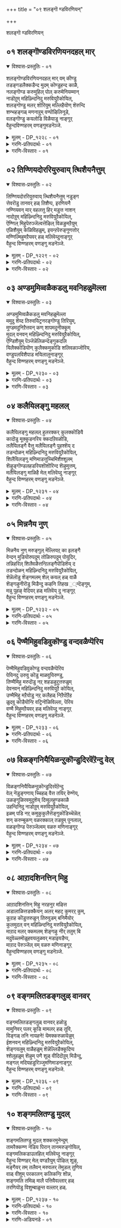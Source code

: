 +++
title = "०९ शलङ्गॊ ण्डविरणियन्"

+++

शलङ्गॊ ण्डविरणियन्

## ०१ शलङ्गॊण्डविरणियनदहल् मार्

<details open><summary>विश्वास-प्रस्तुतिः - ०१</summary>

शलङ्गॊण्डविरणियनदहल् मार् वम् कीण्डु  
तडङ्गडलैक्कडैन्द मुदम् कॊण्डुहन्द काळै,  
नलङ्गॊण्ड करुमुहिल् पोल् करुमेनियम्मान्  
नाडॊऱुम् महिऴ्न्दिनिदु मरुवियुऱैकोयिल्,  
शलङ्गॊण्डु मलर् शॊरियुम् मल्लिहैयॊण् शॆरुन्दि  
शण्भहङ्गळ् मणनाऱुम् वण्पॊऴिलिनूडे,  
वलङ्गॊण्डु कयलोडि विळैयाडु नाङ्गूर्  
वैहुन्दविण्णहरम् वणङ्गुमडनॆञ्जे.
</details>

<details><summary>मूलम् - DP_१२२८ - ०१</summary>

शलङ्गॊण्डविरणियनदहल् मार् वम् कीण्डु  
तडङ्गडलैक्कडैन्द मुदम् कॊण्डुहन्द काळै,  
नलङ्गॊण्ड करुमुहिल् पोल् करुमेनियम्मान्  
नाडॊऱुम् महिऴ्न्दिनिदु मरुवियुऱैकोयिल्,  
शलङ्गॊण्डु मलर् शॊरियुम् मल्लिहैयॊण् शॆरुन्दि  
शण्भहङ्गळ् मणनाऱुम् वण्पॊऴिलिनूडे,  
वलङ्गॊण्डु कयलोडि विळैयाडु नाङ्गूर्  
वैहुन्दविण्णहरम् वणङ्गुमडनॆञ्जे.
</details>

<details><summary>गरणि-प्रतिपदार्थः - ०१</summary>

शलम् कॊण्ड = छलवन्नु तुम्बिकॊण्ड, इरणियनदु = हिरण्यकशिपुविन, अहल् मार् वम् = विशालवाद ऎदॆयन्नु, कीण्डु = सीळिहाकि, तड कडलै = विशालवाद कडलन्नु, कडैन्दु = कडॆदु, अमुदम् = अमृतवन्नु, कॊण्डु= पडॆदु, उहन्द = हर्षिसिद, काळै = परक्रमियु, \(नित्ययौवनन्नु\) नलम् कॊण्ड = सॊबगन्नु तळॆद, \(हर्षगॊण्ड\), करुमुहिल् पोल् = कार्मुगिलिन हागॆ, करुमेनि = करिय देहकान्तिय, अम्मान् = स्वामियु नाडॊऱुम् = यावागलू, महिऴ्न्दु = आनन्ददिन्द, इनिदु = मधुरवागि, मरुवि = तोरुत्ता, उऱै = नॆलसिरुव, कोयिल् = पवित्रस्थळवॆन्दरॆ, शलम् कॊण्डु = नीरन्नु कुडिदु, मलर् शॊरियुम् = हूवन्नु सुरिसुव, मल्लिहै = मल्लिगॆ, ऒण् = सुन्दरवाद, शॆरुन्द् = सुरहॊन्नॆ, शण्बहङ्गळ् = सम्पगॆ हूगळु, मणम् नाऱुम् = परिमळवन्नु सूसुव, वण् पॊऴिलिन् = सुन्दरवाद तोपुगळ, ऊदे = मध्यदल्लि, वलम् कॊन्डु = चिम्मुत्ता \(सुळिसुत्तुत्ता\) कयल् = कयल् मीनुगळु, ओडि = ओडुत्ता, विळैयाडुम् = आटवाडुत्तिरुव, नाङ्गूर् = तिरुनाङ्गूरिन, वैहुन्द विण्णहरम् = श्रीवैकुण्ठविण्णहर क्षेत्रवन्नु, वणङ्गु = नमस्करिसु, मडनॆञ्जे = अज्ञानियाद मनस्से. 
</details>

<details><summary>गरणि-विस्तारः - ०१</summary>

छलवन्नु तुम्बिकॊण्ड हिरण्यकशिपुविन विशालवाद ऎदॆयन्नु सीळिहाकि, विस्तारवाद कडलन्नु कडॆदु अमृतवन्नु पडॆदु हर्षिसिद नित्ययौवन सौन्दर्यपराक्रमियु, सॊबगन्नु तळॆदु हर्षगॊण्ड कार्मुगिलिन हागॆ करिय देहकान्तिय स्वामियु यावागलू आनन्ददिन्द मधुरवागि कङ्गॊळिसुत्ता नॆलसिरुव पवित्रस्थळवॆन्दरॆ, नीरन्नु कुडिदु हूवन्नु सुरिसुव मल्लिगॆ, सुन्दरवाद सुरहॊन्नॆ, सम्पगॆ हूगळ परिमळदिन्द तुम्बिरुव सुन्दरवाद तोपुगळ नडुवॆ चिम्मुत्ता, सुळिसुत्तुत्ता, ओडुत्ता कयल् मीनुगळु आटवाडुत्तिरुव तिरुनाङ्गूरिन श्रीवैकुण्ठविण्णहर क्षेत्रवन्नु नमस्करिसु अज्ञानि मनस्से. 

हरियन्नु तन्न परमशत्रुवागि भाविसि, आ हॆसरे तन्न राज्यदल्लि केळदन्तॆ माडबेकॆन्दु छल हिडिदु वर्तिसिद हिरण्यकशिपुविन विशालवाद ऎदॆयन्नु सीळिद नरसिंहावतारियू, विस्तारवाद पाल्गडलन्नु देवासुररु कूडिकॊण्डु कडॆयुवन्तॆ माडि, अदरिन्द अमृतवन्नु पडॆदु अदन्नु देवतॆगळिगॆ मात्रवे हञ्चिकॊट्ट नित्ययौवन सौन्दर्य पराक्रमियू, नीरन्नु पूर्तियागि तुम्बिकॊण्डु शोभिसुव कार्मुगिलिन हागॆये इरुव विलक्षणवाद देहकान्तियन्नुळ्ळवनू आद सर्वेश्वरनु यावागलू प्रेमस्वरूपनागि नॆलसिरुव पवित्रस्थळवॆन्दरॆ तिरुनाङ्गूरिन श्रीवैकुण्ठविण्णहर क्षेत्रवे.

आ क्षेत्रवु तम्पाद तोपुगळिन्द सुत्तुवरिदिदॆ. मल्लिगॆ, सुरहॊन्नॆ, सम्पगॆ हूगळ परिमळदिन्द तुम्बिदॆ. आ क्षेत्रद सरोवरगळल्लि, गद्दॆबयलुगळल्लि, कयल् मीनुगळु नॆगॆयुत्ता चिम्मुत्ता, सुळिसुत्तुत्ता, ओडुत्ता, आटवाडुत्तवॆ. ऎन्दरॆ, आ क्षेत्रदल्लि ऎल्लि नोडिदरू आनन्दवे तुम्बि तुळुकुत्तदॆ. आळ्वाररु हेळुत्तारॆ-”मूढ मनस्से, आ पवित्रक्षेत्रक्कॆ होगु. सर्वेश्वरनन्नु कण्तुम्ब काणु. अवन पादगळिगॆ ऎरगु”.
</details>

## ०२ तिण्णियदोररियुरुवाय् त्थिशैयनैत्तुम्

<details open><summary>विश्वास-प्रस्तुतिः - ०२</summary>

तिण्णियदोररियुरुवाय् त्थिशैयनैत्तुम् नडुङ्ग  
त्तेवरॊडु तानवर् हळ् तिशैप्प, इरणियनै  
नण्णियवन् मार् वहलत्तु हिर् मडुत्त नाशन्  
नादोऱुम् महिऴ्न्दिनिदु मरुवियुऱैकोयिल्,   
ऎण्णिल् मिहुपॆरुञ्जॆल्वत्तॆऴिल् विळङुमऱैयुम्  
एळिशैयुम् केळिविहळुम्, इयन्ऱपॆरुङ्गुणत्तोर्  
मण्णिल्मिहुमऱैयवर् हळ् मलिवॆय्दुनाङ्गूर्  
वैहुन्द विण्णहरम् वणङ्गु मडनॆञ्जे.
</details>

<details><summary>मूलम् - DP_१२२९ - ०२</summary>

तिण्णियदोररियुरुवाय् त्थिशैयनैत्तुम् नडुङ्ग  
त्तेवरॊडु तानवर् हळ् तिशैप्प, इरणियनै  
नण्णियवन् मार् वहलत्तु हिर् मडुत्त नाशन्  
नादोऱुम् महिऴ्न्दिनिदु मरुवियुऱैकोयिल्,   
ऎण्णिल् मिहुपॆरुञ्जॆल्वत्तॆऴिल् विळङुमऱैयुम्  
एळिशैयुम् केळिविहळुम्, इयन्ऱपॆरुङ्गुणत्तोर्  
मण्णिल्मिहुमऱैयवर् हळ् मलिवॆय्दुनाङ्गूर्  
वैहुन्द विण्णहरम् वणङ्गु मडनॆञ्जे.
</details>

<details><summary>गरणि-प्रतिपदार्थः - ०२</summary>

तिण्णियदु = बलिष्ठवाद, ओर् = साटियिल्लद, अरि = सिंहद, उरु आय् = रूपवन्नु तळॆदु, तिशै अनैत्तुम् = ऎल्ल दिक्कुगळू, नडुङ्ग = नडुगुवन्तॆ, तेवरॊडु तानवर् हळ् तिशैप्प = देवतॆगळू दानवरू भयपडुवन्तॆ \(कलकिहोगुवन्तॆ\), इरणियनै = हिरण्यकशिपुवन्नु, नण्णि = सेरि, अवन् = अवन, मार् व हलत्तु = विशालवाद ऎदॆयन्नु, उहिर् = उगुरिनिन्द, मडुत्त = ऊरि सीळिद, नातन् = स्वामियु, नाडोऱुम् = यावागलू, महिळ्न्दु = सन्तोषदिन्द, इनिदु मरुवि = इनिदागि कङ्गॊळिसुत्ता, उऱै = नॆलसिरुव, कोयिल् = पवित्र क्षेत्रवॆन्दरॆ, ऎण्णिल् = ऎणिसलार्‍अद, मिहु = बहळ, पॆरु शॆल् वत्तु = अपारवाद सम्पत्तिनिन्दकूडि, ऎऴल् = सौन्दर्यदिन्द, विळङ्गु = हॊळॆयुव, मऱैयुम् = वेदगळु, एळ् इशैयुम् = सप्तस्वरगळू, केळ्विहळुम् = श्रुतिस्मृतिगळू, इयन्ऱ = हॊगळुवन्थ \(योग्यवाद\), पॆरुगुणत्तोर् = श्रेष्ठवाद \(उत्तमवाद\) गुणगळवराद, मणिल् = भूलोकदल्लि, मिहु बहळ हॆसरान्त, मऱैय वर् हळ् = वैदिक ब्राह्मणरु, मलिवु ऎय् दु = तुम्बिकॊण्डिरुव, नाङ्गूर् = तिरुनाङ्गूरिन, वैहुन्द विण्णहरम् = श्रीवैकुण्ठविण्णहर क्षेत्रवन्नु, वणङ्गु = नमस्करिसु, मडनॆञ्जे = मूढ मनस्से. 
</details>

<details><summary>गरणि-विस्तारः - ०२</summary>

पराक्रमदिन्द कूडिद साटियिल्लद सिंहद रूपवन्नु तळॆदु, ऎल्ल दिक्कुगळु नडुगुवन्तॆ, देवतॆगळू दानवरू भयपडुव हागॆ हिरण्यकशिपुवन्नु सेरि, अवन विशालवाद ऎदॆयन्नु उगुरुगळिन्द ऊरि सीळिद स्वामियु यावागलू सन्तोषदिन्द इनिदागि कङ्गॊळिसुत्ता नॆलसिरुव स्थळवॆन्दरॆ, ऎणिकॆगॆ निलुकद अपारवाद सम्पत्तिनिन्द कूडि, सौन्दर्यदिन्द हॊळॆयुव वेदगळु सप्तस्वरगळू, श्रुतिस्मृतिगळू, हॊगळलु योग्यवाद उत्तम तुम्बिकॊण्डिरुव तिरुनाङ्गूरिन श्रीवैकुण्ठविण्णहर क्षेत्रवन्नु नमस्करिसु मूढमनस्से. 

यारू ऊहिसलागद पराक्रमदिन्द कूडिद साटियिल्लद नरसिंहावतारवन्नु सर्वेश्वरनु तळॆदाग, सकल दिक्पालकरू, देवतॆगळू दानवरू नडुनडुगि, भयभ्रान्तरादरु. अदुवरॆगॆ कण्डुकेळिद सृष्टिय याव रूपदिन्दलू, कॊल्ललु बळसुत्तिद्द, याव आयुधदिन्दलू मरण हॊन्दलारद, हागॆ वरगळन्नु विपुलवागि पडॆदिद्द, हिरण्यकशिपुविन विशालवाद ऎदॆयन्नु तन्न कैउगुरुगळिन्दले चुच्चि, बगॆदु, सीळि नरसिंहनु कॊन्दु हाकिदनु. अन्थ महापराक्रमियाद उग्रनरसिंहनु प्रसन्ननागि, सन्तोषदिन्द, जनप्रियवाद हितवाद रूपदिन्द कङ्गॊळिसुत्ता तिरुनाङ्गूरिन श्रीवैकुण्ठविण्णहर क्षेत्रदल्लि ईग नॆलसिद्दानॆ. 

ऎणिकॆगॆ निलुकदॆ इरुव अपारवाद ज्ञान, गुण, विभूति, सौन्दर्य, सम्पत्तिनिन्द कूडिरुव सर्वेश्वरन वर्णनॆगॆ आकरवागिरुव वेदगळन्नु सप्तस्वरगळ विविध सञ्चारगळिन्द उण्टाद गानशास्त्रवन्नू, श्रुतिस्मृतिगळन्नू अभ्यासमाडि पळगिद ज्ञानपण्डितरागि हॊगळलु योग्यवागिरुव उत्तमगुणगळुळ्ळ हॆसरान्त वैदिक ब्राह्मणरु तुम्बिकॊण्डिरुव जगत्प्रसिद्धवाद क्षेत्रवे आ श्रीवैकुण्ठ विण्णहर. 

आळ्वाररु हेळुत्तारॆ- ऎलॆ नन्न मूढमनस्से, आ दिव्य क्षेत्रक्कॆ होगु. सर्वेश्वरनन्नु कण्तुम्ब नोडु. अवनन्नु हॊगळि हाडु. अवन अनुग्रहक्कॆ पात्रनागु”.
</details>

## ०३ अण्डमुमिव्वळैकडलु मवनिहळुमॆल्ला

<details open><summary>विश्वास-प्रस्तुतिः - ०३</summary>

अण्डमुमिव्वळैकडलु मवनिहळुमॆल्ला  
ममुदु शॆय्द तिरुवयिट्रनरङ्गॊण्डु तिरियुम्,  
मुण्डमदुनिऱैत्तवन् कण् शापमदुनीक्कूम्  
मुदल् वनवन् महिऴ्न्दिनिदु मरुवियुऱैकोयिल्,   
ऎण्डिशैयुम् पॆञ्जॆन्नॆलिळन्दॆङ्गुकदलि  
यिलैक्कॊडियॊण् कुलैक्कमुकोडि शलिवळञ्जॊरिय,  
वण्डुपलविशैपाड मयिलालुनाङ्गूर्  
वैहुन्द विण्णहरम् वणङ्गु मडनॆञ्जे.
</details>

<details><summary>मूलम् - DP_१२३० - ०३</summary>

अण्डमुमिव्वळैकडलु मवनिहळुमॆल्ला  
ममुदु शॆय्द तिरुवयिट्रनरङ्गॊण्डु तिरियुम्,  
मुण्डमदुनिऱैत्तवन् कण् शापमदुनीक्कूम्  
मुदल् वनवन् महिऴ्न्दिनिदु मरुवियुऱैकोयिल्,   
ऎण्डिशैयुम् पॆञ्जॆन्नॆलिळन्दॆङ्गुकदलि  
यिलैक्कॊडियॊण् कुलैक्कमुकोडि शलिवळञ्जॊरिय,  
वण्डुपलविशैपाड मयिलालुनाङ्गूर्  
वैहुन्द विण्णहरम् वणङ्गु मडनॆञ्जे.
</details>

<details><summary>गरणि-प्रतिपदार्थः - ०३</summary>

अण्डमुम् = ब्रह्माण्डवन्नू, इ अलै कडलुम् = अलॆगळिन्द तुम्बिद ई कडलुगळन्नू, अवनिहळुम् = भूमिये मॊदलाद लोकगळु, ऎल्लाम् = ऎल्लवन्नू, अमुदु शॆय्द = उण्ड, तिरुवयट्रन् = पवित्रवाद हॊट्टॆयुळ्ळवनू, अरन् कॊण्ड = हरनु हॊत्त, मुण्डम् अदु = तलॆबुरुडॆयन्नु, निऱैत्तु = तुम्बि, अवन् = अवनु, कण् शापम् अदु = पडॆदुकॊण्ड आ शापवन्नु, नीक्कूम् = नीगिसिदन्थ, मुदल्वन् अवन् = आदिकारणनाद अवनु, महिळ्न्दु = सन्तोषदिन्द, इनिदु = इनिदागि, मरुवि = कङ्गॊळिसुत्त, उऱै= नॆलसिरुव, कोयिल् = पवित्रक्षेत्रवॆन्दरॆ, ऎण् दिशैयुम् = ऎण्टुदिक्कुगळल्लियू, पॆरु शॆन्नॆल् = दॊड्डदाद कॆम्बत्तवू, इळ तॆङ्गु = ऎळॆय तॆङ्गिन मरगळू, कदलि = बाळॆय मरगळू, इलैकॊडि = वीळॆयदॆलॆय बळ्ळिगळू, ऒण् = सुन्दरवाद, कुलै = गॊनॆगॊनॆगळागि बिट्टिरुव, कमुकोडु = अडकॆय मरगळू, इशलि = ऒन्दरॊडनॊन्दु हॆणॆदुकॊण्डु वळम् शॊरिय = हुलुसागि बॆळॆदिरुव, वण्डु = दुम्बिगळु, पल इशैपाड = हलवु विधवागिगानमाडुव, मयिल् आलुम् = नविलुगळु नर्तिसुव, नाङ्गूर् = तिरुनाङ्गूरिन, वैहुन्द विण्णहरम् = श्रीवैकुण्ठविण्णहर क्षेत्रवन्नु, वणङ्गु = नमस्करिसु, मडनेजे = मूढमनवे. 
</details>

<details><summary>गरणि-विस्तारः - ०३</summary>

ब्रह्माण्डवन्नू अलॆगळिन्द तुम्बिद ई कडलुगळन्नू भूमिये मॊदलाद लोकगळॆल्लवन्नू उण्ड पवित्रवाद हॊट्टॆयुळ्ळवनू हरनु हॊत्त कपालवन्नु तुम्बि अवनु पडॆदुकॊण्ड शापवन्नु नीगिसिद आदिकारणनाद अवनु सन्तोषदिन्द इनिदागि कङ्गॊळिसुत्ता नॆलसिरुव पवित्रक्षेत्रवॆन्दरॆ, ऎण्टु दिक्कुगळल्लियू दॊड्डदाद कॆम्बत्तवू ऎळॆय तॆङ्गू बाळॆयू वीलॆयदॆलॆय बळ्ळिगळू सुन्दरवाद गॊनॆगळन्नु हॊत्त अडकॆय मरगळू ऒन्दन्नॊन्दु हॆणॆदुकॊण्डु हुलुसागि बॆळॆदिरुव, दुम्बिगळु बगॆबगॆयागि गानमाडुव, नविलुगळु नर्तिसुव तिरुनाङ्गूरिन श्रीवैकुण्ठविण्णहरम् ऎम्बुदन्नु नमस्करिसु मूड मनवे.

सर्वेश्वरनागि ताने सृष्टिसिद ऎल्ल वस्तुगळन्नू, यावुदन्नू बिडदन्तॆ, ऒन्दे गुक्किगॆ कबळिसि, ऎल्लवन्नू तन्न हॊट्टॆयल्लिट्टुकॊण्डु संरक्षिसिदनुस्वामि. ईश्वरनु तन्न कैगॆ अण्टिकॊण्डिद्द ब्रह्मकपालवन्नु कळचिकॊळ्ळलारदॆ, अदरिन्द ऒदगिद ब्रह्महत्यादोषदिन्द परितपिसुत्ता अलॆयुत्तिद्दाग, अवन अलॆदाटवन्नु तप्पिसि, अवनिगॆ तट्टिद्द शापवन्नु नीगिसिदनु स्वामि. अवने ईग अत्याकर्षकनाद अर्चावतारियागि तिरुनाङ्गूरिन श्रीवैकुण्ठविण्णहर क्षेत्रदल्लि नॆलसिद्दानॆ. 

श्रीवैकुण्ठविण्णहर क्षेत्रदल्लि ऎल्लि नोडिदरू, ऎत्तकडॆ कण्णु हायिसिदरू सह, अल्लॆल्ला कॆम्बट्टद गद्दॆगळु, बाळॆय तोटगळु, तॆङ्गिनतोटगलु, गॊनॆगळन्नु समृद्धियागि हॊत्त अडकॆ तोटगळु, अवुगळन्नु आश्रयिसि बॆळॆदिरुव वीळॆयदॆलॆय बळ्ळिगळु कङ्गॊळिसुत्तवॆ. रम्यवाद प्रकृतियॊन्दिगॆ कूडिकॊण्डु दुम्बिगळु विधविधवागि गानमाडुत्तवॆ. अवुगळ गानक्कॆ तक्कन्तॆ नर्तिसुत्ता नविलुगळु नलियुत्तवॆ. 

सॊबगिन आ क्षेत्रक्कॆ होगु. सर्वेश्वरनन्नु कण्तुम्ब नोडु. अवनन्नु मनसार आराधिसु. अवन अनुग्रहक्कॆ पात्रनागु” ऎन्नुत्तारॆ आळ्वाररु.
</details>

## ०४ कलैयिलङ्गु महलल्

<details open><summary>विश्वास-प्रस्तुतिः - ०४</summary>

कलैयिलङ्गु महलल् हुलरक्कर् कुलक्कॊडियै  
कादॊडु मूक्कुडनरिय क्कदऱिवळोडि,  
तलैयिलङ्गै वैत्तु मलैयिलङ्गै पुहश्शॆय् द  
तडन्दोळन् महिऴ्न्दिनिदु मरुवियुऱैकोयिल्,  
शिलैयिलङ्गु मणिमाडत्तुच्चिमिशैश्शूलम्  
शॆऴुङ्गॊण्डलहडरियशॊशॊरिन्द शॆऴुमुत्तम्,  
मलैयिलङ्गु माळिहै मेल् मलिवॆय्दु नाङ्गूर्  
वैहुन्द विण्णहरम् वणङ्गु मडनॆञ्जे.
</details>

<details><summary>मूलम् - DP_१२३१ - ०४</summary>

कलैयिलङ्गु महलल् हुलरक्कर् कुलक्कॊडियै  
कादॊडु मूक्कुडनरिय क्कदऱिवळोडि,  
तलैयिलङ्गै वैत्तु मलैयिलङ्गै पुहश्शॆय् द  
तडन्दोळन् महिऴ्न्दिनिदु मरुवियुऱैकोयिल्,  
शिलैयिलङ्गु मणिमाडत्तुच्चिमिशैश्शूलम्  
शॆऴुङ्गॊण्डलहडरियशॊशॊरिन्द शॆऴुमुत्तम्,  
मलैयिलङ्गु माळिहै मेल् मलिवॆय्दु नाङ्गूर्  
वैहुन्द विण्णहरम् वणङ्गु मडनॆञ्जे.
</details>

<details><summary>गरणि-प्रतिपदार्थः - ०४</summary>

कलै = सौन्दर्यवु, इलङ्गु = हॊळॆयुत्तिरुव, अल् हुल् = नडुवन्नुळ्ळ, अरक्कर् कुलक्कॊडियै = राक्षसर कुलद \(बळ्ळियन्नु\) दीपवन्नु, कादॊडु मूक्कु = किविमूगुगळन्नु, उडन् अरिय = ऒडनॆये कत्तरिसलु, कदऱि = किरिचिकॊण्डु, अवळ् ओडि = अवळु ओडिहोगि, तलैयिल्= तलॆय मेलॆ, अङ्गैवैत्तु = सुन्दरवाद कैगळन्नु \(अङ्गैयन्नु\) इट्टुकॊण्डु, मलै इलङ्गै = बॆट्टद मेलिरुव लङ्कॆयन्नु, पुहशॆय् द = होगुवन्तॆ माडिद, तडतोळन् = उद्दनाद तोळुळ्ळवनु, महिऴ्न्दु = सन्तोषदिन्द, इनिदु = मधुरवागि, मरुवि = कङ्गॊळिसुत्ता, उऱै = वासिसुव, कोयिल् = पवित्र स्थळवॆन्दरॆ, शिलै इलङ्गु = ध्वनिप्रतिध्वनिसुत्तिरुव \(आयुधद हॊळपु हॊळॆयुव\) मणिमाडित्तु = सुन्दरवाद उप्परिगॆ मनॆगळ, उच्चि= नॆत्तियल्लि, मिशै = इरुव, शूलम् = शूलगळु, शॆऴु = सुन्दरवाद, कॊण्डल् = मेघगळ, अहडु = अडिहॊट्टॆयन्नु, अरिय = सीळलु, शॊरिन्द = सुरियुव, शॆऴु मुत्तम् = सुन्दर मुत्तुगळु, मलै इलङ्गु = बॆट्टगळन्तॆ प्रकाशिसुव, माळिहै मेल् = माळिगॆ \(महडि मनॆगळ\) मेलॆ, मलिवु ऎय् दु = \(सुलभवागि\) हॆच्चागि तुम्बिकॊळ्ळुव, नाङ्गूर् = तिरुनाङ्गूरिन, वैहुन्द विण्णहरम् = श्रीवैकुण्ठ विण्णहर क्षेत्रवन्नु, वणङ्गु = नमस्करिसु, मडनॆञ्जे = मूढ मनवे. 
</details>

<details><summary>गरणि-विस्तारः - ०४</summary>

सौन्दर्यदिन्द शोभिसुव नडुवन्नुळ्ळ रक्कसर कुलदीपवन्नु, अवळ किविमूगुगळन्नु ऒडनॆये तरिदु हाकलु, किरिचुत्ता अवळु ओडिहोगि, तलॆय मेलॆ सुन्दरवाद अङ्गैयन्निट्टु, बॆट्टाद मेलिरुव लङ्कॆयन्नु होगुवन्तॆ माडिद उद्दनाद \(समर्थ\) तोळुगळुळ्ळवनु सन्तोषदिन्द मधुरवागि कङ्गॊळिसुत्ता नॆलसिरुव पवित्रस्थळवॆन्दरॆ, ध्वनिप्रतिध्वनिसुव आयुधगळ हॊळपिनिन्द हॊळॆयुव सुन्दरवाद उप्परिगॆ मनॆगळ नॆत्तियल्लिरुव शूलगळु सॊबगिन मोडगळ किब्बॊट्टॆयन्नु सीळलु बॆट्टगळन्तॆ हॊळॆयुव महडि मनॆगळ मेलॆ सुरिसि तुम्बुव मुत्तुगळ तिरुनाङ्गूरिन श्रीवैकुण्ठविण्णहर क्षेत्रवन्नु नमस्करिसु मूढमनवे. 

तिरुनाङ्गूरिन श्रीवैकुण्ठविण्णहर क्षेत्रदल्लि सन्तोषदिन्द नॆलसिरुव दिव्यसुन्दरनाद स्वामियु, हिन्दॆ, श्रीरामनागि अवतरिसि, अवनन्नु वञ्चिसलु बन्द शूर्पखियन्नु विकारगॊळिसि कळुहिसिद सर्वेश्वरने. राक्षसर कुलदीपवॆनिसिद शूर्पनखियु श्रीरामनन्नु कण्डु मोहिसिदळु. अवनन्नु तन्न कडॆगॆ आकर्षिसुवुदक्कागि, परमसुन्दरियाद रूपवन्नु धरिसि, रामन बळि सारिदळु. अवनन्नु नानारीतियल्लि तन्नवनन्नागि माडिकॊळ्ळलु यत्निसिदळु. तन्न प्रणयक्कॆ सीतॆयु अड्डियॆन्दु तिळिदु, अवळन्नु नुङ्गिबिडलु यत्निसिदाग, आयितु अवळिगॆ तक्क शास्त्रि. अवळ किविमूगुगळन्नु कळॆदुकॊण्डु, अब्बरिसुत्ता जनस्थानक्कॆ होदळु. अदु खर, दूषण, त्रिशिरस्सु ऎम्ब राक्षसर अङ्कॆगॆ ऒळगागिद्द प्रदेश. अवरु तम्मॆल्ल राक्षससैन्यवन्नू ऒट्टुगूडिसिकॊण्डुएकाकियाद रामन मेलॆ ऎरगिदरु. रामन बिल्लिन सामर्थ्यक्कॆ ऒळगागि, ऎल्लरू मडिदरु. शूर्पनखिगॆ बहळ सङ्कटवायितु. तनगॆ आसरॆकॊट्टु सेडु तीरिसिकॊळ्ळुवन्थ अण्णनाद रावणासुरनु लङ्कॆयल्लिद्दनु. लङ्काधीश्वरनाद अवन बळिगॆ होगि, अवनिगॆ कोपबरुवन्तॆ माडि, सीतापहरणक्कू, रावणवधॆगू राक्षसकुलद विनाशक्कू अवलु कारणळादळु. इदु पाशुरद पूर्वार्धद कथा विषय. 

तिरुनाङ्गूरिन श्रीवैकुण्ठविण्णहर क्षेत्रदल्लि उप्परिगॆ मनॆगळु मुगिलन्नु मुट्टुत्तवॆ. अवुगळ नॆत्तियल्लिशूलगळन्नु नॆट्टिवॆ. अवुगळु हॊळॆयुत्तिरुत्तवॆ. अवुगळन्नु सवरिकॊण्डु होगुव कार्मुगिलुगळ कॆळहॊट्टॆयन्नु अवु सीळिहाकुत्तवॆ. इदरिन्द आ मुगिलुगळु मुत्तुगळन्नु – मुत्तिनन्थ सॊबगिन नीरिन हनिगळन्नु – माळिगॆगळ मेलॆ सुरिसिबिडुत्तवॆ. प्रकृतियु यावागलू हसुरागि रमणीयवागिरुत्तवॆ. नलियुव सौन्दर्यद नडुवल्लि सर्वेश्वरनु सन्तोषदिन्द मॆरॆयुत्तानॆ. 

आळ्वाररु हेळुत्तारॆ- ऎलॆ नन्न मूढ मनस्से, नीनु श्रीविण्णहर क्षेत्रक्कॆ होगु. अल्लि नॆलसिरुव दिव्यसुन्दरनन्नु कण्तुम्ब नोडु. अवन पादगळिगॆ ऎरगि, सेवॆ माडु. अवन अनुग्रहक्कॆ पात्रनागु”.
</details>

## ०५ मिन्ननैय नुण्

<details open><summary>विश्वास-प्रस्तुतिः - ०५</summary>

मिन्ननैय नुण् मरुङ्गुल् मॆल्लियऱ् का इलङ्गै  
वेन्दन् मुडियॊरुपदुम् तोळिरुपदुम् पोयुदिर,  
तन्निहरिल् शिलैवळैत्तन्ऱिलङ्गैपॊडिशॆय् द  
तडन्दोळन् महिऴ्न्दिनिदु मरुवियुऱैकोयिल्,   
शॆन्नॆलॊडु शॆङ्गमलम् शेल् कयल् हळ् वाळै  
शॆङ्गऴुनीरॊडु मिडैन्दु कऴनि तिहख಼्न्दॆङ्गुम्,  
मन्नु पुहऴ् वेदियर् हळ् मलिवॆय् दु नाङ्गूर्  
वैहुन्द विण्णहरम् वणङ्गु मडनॆञ्जे.
</details>

<details><summary>मूलम् - DP_१२३२ - ०५</summary>

मिन्ननैय नुण् मरुङ्गुल् मॆल्लियऱ् का इलङ्गै  
वेन्दन् मुडियॊरुपदुम् तोळिरुपदुम् पोयुदिर,  
तन्निहरिल् शिलैवळैत्तन्ऱिलङ्गैपॊडिशॆय् द  
तडन्दोळन् महिऴ्न्दिनिदु मरुवियुऱैकोयिल्,   
शॆन्नॆलॊडु शॆङ्गमलम् शेल् कयल् हळ् वाळै  
शॆङ्गऴुनीरॊडु मिडैन्दु कऴनि तिहख಼्न्दॆङ्गुम्,  
मन्नु पुहऴ् वेदियर् हळ् मलिवॆय् दु नाङ्गूर्  
वैहुन्द विण्णहरम् वणङ्गु मडनॆञ्जे.
</details>

<details><summary>गरणि-प्रतिपदार्थः - ०५</summary>

मिन् अनैय = मिञ्चिन बळ्ळिय हागॆ, नुण्मरुङ्गुल् = सूक्ष्मवाद नडुवुळ्ळ, मॆल् इयऱ् का = कोमल स्वभावदवळिगागि, इलङ्गै वेन्दन् = लङ्कॆय राजन, मुडि ऒरुपदुम् = हत्तु तलॆगळन्नू, तोळ् इरुपदम् = इप्पत्तु तोळुगळन्नू, पोय् उदिर = तुण्डरिसि बीळुवन्तॆ \(पुडिपुडियागुवन्तॆ\), तन् = तन्न, निहर् इल् = साटि इल्लद, शिलै = बिल्लन्नु, वळैत्तन् = बग्गिसिदवनागि, इलङ्गै = लङ्कापट्टणवन्नु, पॊडि शॆय् द = पुडिपुडिमाडिद, तड तोळन् = विशालवाद \(उद्दनाद, समर्थ\) तोळुगळुळ्लवनु, महिऴ्न्दु = सन्तोषदिन्द, इनिदु = इनिदागि, मरुवि = कङ्गॊळिसुत्ता, उऱै = नॆलसिरुव, कोयिल् =पवित्र स्थळवॆन्दरॆ, शॆन्नॆलॊडु = कॆम्बत्तवू शॆम् कमलम् = कॆन्दावरॆयू, शेल् कयल् हळ् वाळै = शेल्, कयल्, बाळॆ मीनुगळू, शॆङ्गळुनीरॊडु = कन्नैदिलॆयू, मिडैन्दु = \(ऎल्लवू\) हॊन्दिकॊण्डु, कऴनि = गद्दॆगळु, ऎङ्गुम् = ऎल्लॆल्लियू, तिहऴ्न्दु = प्रकाशिसुत्त, मन्नु पुहऴ् = शाश्वतवाद कीर्तियन्नुळ्ळ, वेदियर् हल् = वेदविद्वांसरु, मलिवु ऎय्दु = तुम्बिकॊण्डिरुव, नाङ्गूर् = तिरुनाङ्गूरिन, वैहुन्द विण्णहरम् = श्रीवैकुण्ठविण्णहर क्षेत्रवन्नु, वणङ्गु = नमस्करिसु, मडनॆञ्जे = मूढमनस्से. 
</details>

<details><summary>गरणि-विस्तारः - ०५</summary>

मिञ्चिन बळ्ळिय हागॆ सूक्ष्मवाद नडुवुळ्ळ कोमलस्वभावदवळिगागि लङ्कॆय राजन हत्तु तलॆगळन्नू इप्पत्तु तोळुगळन्नू तुण्डरिसि पुडियागुवन्तॆ तन्न साटियिल्ला बिल्लन्नु बग्गिसि लङ्कापट्टणवन्नु पुडिपुडि माडिद उद्दनाद \(विशालवाद\) तोळुगळवनु सन्तोषदिन्द इनिदागि कङ्गॊळिसुत्ता नॆलसिरुव पवित्रस्थळवॆन्दरॆ, कॆम्बत्तदॊडनॆ कॆन्दावरॆयू, विधविधवाद मीनुगळॊडनॆ कन्नैदिलॆयू हॊन्दिकॊण्डु बॆळॆयुव गद्दॆगळु ऎल्लॆल्लियू प्रकाशिसुत्ता, शाश्वतवाद कीर्तियन्नुळ्ळ वेदविद्वांसरु तुम्बिकॊण्डिरुव तिरुनाङ्गूरिन श्रीवैकुण्ठविण्णहर क्षेत्रवन्नु नमस्करिसु, मूडमनवे. 

परमसुन्दरियू कोमलस्वभावदवळू आद सीतादेविगोस्करवागि श्रीरामनु लङ्कॆय राजनाद रावणासुरन हत्तु तलॆगळन्नू इप्पत्तुतोळुगळन्नू तन्न समर्थवाद कोदण्डदिन्दले नुच्चुनुरि माडिद्दल्लदॆ लङ्कापट्टणवने पुडिपुडि मादि हाकिदनु. आ स्वामिये ईग मधुरस्वरूपनागि कङ्गॊळिसुत्ता तिरुनाङ्गूरिन श्रीवैकुण्ठविण्णहर क्षेत्रदल्लि सन्तोषदिन्द नॆलसिद्दानॆ. अल्लि विशालवाद गद्दॆगळल्लि कॆम्बत्तवू कॆन्दावरॆयू, कन्नैदिलॆयू ऒन्दन्नॊन्दु मधुरवागि हॊन्दिकॊण्डु बॆळॆयुत्तवॆ. बगॆबगॆय मीनुगळु मधुरवागि हॊन्दिकॊण्डु वासिसुत्तवॆ. अल्लि नोडिदरू क्षेत्रवु रमणीयवागि शोभिसुत्तदॆ. 

आळ्वाररु हेळुत्तारॆ- “ऎलॆ नन्नमनवे, श्रीवैकुण्ठविण्णहर क्षेत्रक्कॆ होगु. स्वामिय साटियिल्लद सॊबगन्नु कण्णारकाणु. अवनिगॆ नमस्करिसि, सेवॆमाडि, अवन अनुग्रहक्कॆ पात्रनागु”.
</details>

## ०६ पॆण्मैमिहुवडिवुकॊण्डु वन्दवळैप्पॆरिय

<details open><summary>विश्वास-प्रस्तुतिः - ०६</summary>

पॆण्मैमिहुवडिवुकॊण्डु वन्दवळैप्पॆरिय  
पेयिनदु उरुवु कॊडु माळवुयिरुण्डु,  
तिण्मैमिहु मरुदॊडु नऱ् शहडऴुऱुत्तरुळुम्  
देवनवन् महिऴ्न्दिनिदु मरुवियुऱै कोयिल्,   
उण्मैमिहु मऱैयोडु नऱ् कलैहळ् निऱैपॊऱैह  
ळुदवु कॊडैयॊन्ऱि वट्रिनॊळिविल्ला, पॆरिय  
वण्मै मिहुमऱैयवर् हळ् मलिवॆय्दु नाङ्गूर्  
वैहुन्द विण्णहरम् वणङ्गु मडनॆञ्जे.
</details>

<details><summary>मूलम् - DP_१२३३ - ०६</summary>

पॆण्मैमिहुवडिवुकॊण्डु वन्दवळैप्पॆरिय  
पेयिनदु उरुवु कॊडु माळवुयिरुण्डु,  
तिण्मैमिहु मरुदॊडु नऱ् शहडऴुऱुत्तरुळुम्  
देवनवन् महिऴ्न्दिनिदु मरुवियुऱै कोयिल्,   
उण्मैमिहु मऱैयोडु नऱ् कलैहळ् निऱैपॊऱैह  
ळुदवु कॊडैयॊन्ऱि वट्रिनॊळिविल्ला, पॆरिय  
वण्मै मिहुमऱैयवर् हळ् मलिवॆय्दु नाङ्गूर्  
वैहुन्द विण्णहरम् वणङ्गु मडनॆञ्जे.
</details>

<details><summary>गरणि-प्रतिपदार्थः - ०६</summary>

पॆण्मै मिहु= ऒळ्ळॆय स्त्रीलक्षणगळ, वडिवुकॊण्डु = रूपवन्नु तळॆदु, वन्दवळै = बन्दवळ, पॆरिय = दॊड्ड, पेयिनद = राक्षसिय, उरुवुकॊडु = कॊट्ट रूपदॊडनॆ, माळ = मडियुवन्तॆ, उयिरुण्डु = प्राणवन्ने उण्डु, तिण्मैमिहु = बहळ बलवाद, मरुदॊडु = मत्तीमरगळन्नू, नल् शहडम् = ऒळ्ळॆय बण्डियन्नू, इऱुत्तु = मुरिदु हाकि, अरुळुम् = अनुग्रहिसुव, देवन् अवन् = आ स्वामियु, महिऴ्न्दु = सन्तोषदिन्द, इनिदु = मधुरवागि, मरुवि = कङ्गॊळिसुत्ता, उऱै कोयिल् = नॆलसिरुव पवित्रस्थळवॆन्दरॆ, उण्मैमिहु = परमसत्यवन्नु सारुव, मऱैयॊडु = वेदगळॊडनॆ, नल् कलै हळ् = श्रेष्ठवाद कलॆगळू, निऱै = तुम्बि, पॊऱैहळ् = सद्गुणगळॆल्ल उदवु कॊडै = ऒदगि बरुव कॊडुगैयन्नु, ऒन्ऱि = हॊन्दिकॊण्डु, इवट्रिन् = इवुगळ, ऒळिवु इल्ला = नाशविल्लदन्तॆ, पॆरिय वण्मै मिहु = महा औदार्यदिन्द कूडिद, मऱैयवर् हळ् = वेदविद्वांसरु, मलिवु ऎय्दु = तुम्बिकॊण्डिरुव, नाङ्गूर् = तिरुनाङ्गूरिन, वैहुन्द विण्णहरम् = श्रीवैकुण्ठविण्णहर क्षेत्रवन्नु, वणङ्गु = नमस्करिसु, मडनॆञ्जे = मूढमनवे. 
</details>

<details><summary>गरणि-विस्तारः - ०६</summary>

उत्तमवाद स्त्रीलक्षणगळुळ्ळ रूपवन्नु तळॆदु बन्दवळु दॊड्ड राक्षसिय कॆट्टरूपदॊडनॆ मडियुवन्तॆ अवळ प्राणवन्ने उण्डु, बहळ बलिष्ठवाद मत्तीमरगळन्नू ऒळ्ळॆय बण्डियन्नू मुरिदुहाकि अनुग्रहिसुव आ स्वामियु सन्तोषदिन्द मधुरवागि कङ्गॊळिसुत्ता नॆलसिरुव पवित्रस्थळवॆन्दरॆ परमसत्यवन्नु सारुव वेदगळु श्रेष्ठवाद कलॆगळू तुम्बिसद्गुणगळॆल्ल ऒदगि बरुव कॊडुगैयन्नु आश्रयिसि, इवुगळ अळिविल्लदन्तॆ महाउदारिगळाद \(औदार्यवन्तराद\) वेदविद्वांसरु तुम्बिकॊण्डिरुव तिरुनाङ्गूरिन श्रीवैकुण्ठविण्णहर क्षेत्रवन्नु नमस्करिसु मूढमनवे.

बहळ सुन्दरियाद हॆण्णिन रूपवन्नु तळॆदु कॊल्ललु बन्द दुष्ट पूतनियु विकारद राक्षसि देहदिन्दले मडियुवन्तॆ अवळ प्राणगळन्नु हीरिदवनू, बलवागि बॆळॆदु निन्तिद्द मत्ती मरगळन्नू ऒळ्ळॆय बण्डिय हागॆ बन्द शकटासुरनन्नू मुरिदु हाकिदवनू श्रीकृष्णावतारियाद सर्वेश्वरनु. आ स्वामिये ईग तिरुनाङ्गूरिन श्रीवैकुण्ठविण्णहर क्षेत्रदल्लि, मधुरवाद रूपदिन्द कङ्गॊळिसुत्ता सन्तोषदिन्द नॆलसिद्दानॆ. आ क्षेत्रदल्लिपरमसत्यवन्नु सारुव वेदगळु, ऎल्ल बगॆय कलॆगळु तुम्बि तुळुकुत्तवॆ. नम्रतॆ, सहनॆ, शान्ति, संयम मुन्ताद सद्गुणगळॊडनॆ कॊडुगैयन्नू हॊन्दिरुव महाऔदार्यवन्तराद वेदविद्वांसरु अल्लि नॆरॆदिद्दारॆ. 

आळ्वाररु हेळुत्तारॆ- “ऎलॆ नन्न मूढमनवे, श्रीवैकुण्ठविण्णहर क्षेत्रक्कॆ होगु. स्वामियसॊबगन्नु कण्तुम्ब नोडु. अवनिगॆ नमस्करिसु. अवन सेवॆ माडु मत्तु अवन अनुग्रहक्कॆ पात्रनागु”.
</details>

## ०७ विळङ्गनियैयिळन्ऱुकॊन्डुदिरवॆऱॆन्दु वेल्

<details open><summary>विश्वास-प्रस्तुतिः - ०७</summary>

विळङ्गनियैयिळन्ऱुकॊन्डुदिरवॆऱॆन्दु  
वेल् नॆडुङ्गणाय् च्चिहळ् वैत्त तयिर् वॆण्णॆय्,  
उळङ्गुळिरवमुदुशॆय् दिव्वुलहुण्डकाळै  
उहन्दिनिदु नाडोऱुम् मरुवियुऱैकोयिल्,   
इळम् पडि नऱ् कमुकुकुलैत्तॆङ्गुकॊडिच्चॆन्नॆल्  
शन् करुम्बुकण् वळरक्काल् तडवुम् पुनलाल्,  
वळङ्गॊण्ड पॆरुञ्जॆल्वम् वळरु मणिनाङ्गूर्  
वैहुन्द विण्णहरम् वणङ्गु मडनॆञ्जे.
</details>

<details><summary>मूलम् - DP_१२३४ - ०७</summary>

विळङ्गनियैयिळन्ऱुकॊन्डुदिरवॆऱॆन्दु  
वेल् नॆडुङ्गणाय् च्चिहळ् वैत्त तयिर् वॆण्णॆय्,  
उळङ्गुळिरवमुदुशॆय् दिव्वुलहुण्डकाळै  
उहन्दिनिदु नाडोऱुम् मरुवियुऱैकोयिल्,   
इळम् पडि नऱ् कमुकुकुलैत्तॆङ्गुकॊडिच्चॆन्नॆल्  
शन् करुम्बुकण् वळरक्काल् तडवुम् पुनलाल्,  
वळङ्गॊण्ड पॆरुञ्जॆल्वम् वळरु मणिनाङ्गूर्  
वैहुन्द विण्णहरम् वणङ्गु मडनॆञ्जे.
</details>

<details><summary>गरणि-प्रतिपदार्थः - ०७</summary>

विळङ्गनियै = बेलद हण्णन्नु, इळकन्ऱुकॊण्डु = ऎळॆय करुवन्नु ऎत्तिकॊण्डु, उदिर = उदुरुवन्तॆ, ऎऱिन्दु = ऎसॆदु, वेल् नॆडुङ्गण् = वेलायुधदन्तॆ विशालवाद कण्णुगळुळ्ळ, आय् च्चिहळ् = गॊल्लतियरु, वैत्त = शेखरिसिट्ट, तयिर् वॆण्णॆय् = मॊसरु बॆण्णॆयन्नु, उळम् = मनस्सु, कुळिर = हितवागुवन्तॆ, अमुदु शॆय्दु = उण्डु, इउलहु उण्ड = काळै = यौवन पुरुषनु, उहन्दु = सन्तोषगॊण्डु, इनिदु = मधुरवागि, नाडोऱुम् = यावागलू, मरुवि = कङ्गॊळिसुत्ता, उऱै = नॆलसिरुव, कोयिल् = पवित्रस्थळवॆन्दरॆ, इळम् = ऎळॆय, आहारवस्तुगळू, नल् कमुकु = उत्तमवाद अडकॆ, कुलै तॆङ्गु = गॊनॆगळन्नुळ्ळ तॆङ्गु, कॊडि = वीळॆयदॆलॆय बळ्ळिगळु, शॆन्नॆल् = कॆम्बत्त, शन् = मधुरवाद, करुम्बु = कब्बु, कण् वळर = \(कण्णिगॆ हितवागुवन्तॆ\) सवरुत्तिरुव, पुनलाल् = प्रवाहगळिन्द, वळम् कॊण्ड = सॊबगु तुम्बिद, पॆरुशॆल् वम् = अपारवाद सम्पत्तु, वळरुम् = बॆळॆयुत्तिरुव, अणि = सुन्दरवाद, नाङ्गूर् = तिरुनाङ्गूरिन, वैहुन्द विण्णहरम् = श्रीवैकुण्ठविण्णहर क्षेत्रवन्नु, वणङ्गु = नमस्करिसु, मडनॆञ्जे = मूढमनवे. 
</details>

<details><summary>गरणि-विस्तारः - ०७</summary>

ऎळॆगरुवन्नु ऎत्तिकॊण्डु बेलदहण्णु उदुरुवन्तॆ ऎसॆदु, वेलायुधदन्तॆ विशालवाद कण्णुगळुळ्ळ गॊल्लतियरु कूडिट्ट मॊसरु बॆण्नॆयन्नु मनस्सिगॆ हितवागुवष्टन्नू उण्डु, ई लोकगळन्नॆल्ला उण्ड नित्ययौवन पुरुषनु सन्तोषदिन्द मधुरवागि यावागलू कङ्गॊळिसुत्ता नॆलसिरुव पवित्र स्थळवॆन्दरॆ, ऎळॆय आहारवस्तुगळु, उत्तमवाद अडकॆ, गॊनॆगळन्नुळ्ळ तॆङ्गु, वीळॆयदॆलॆय बळ्ळिगळु, कॆम्बत्त सिहियाद कब्बु कण्णु ओडिसिद दूरवू कालिगॆ सवरुत्तिरुव प्रवाहगळिन्द सॊबगु तुम्बिद अपारवाद सस्यसम्पत्तु बॆळॆयुव सुन्दरवाद तिरुनाङ्गूरिन श्रीवैकुण्ठविण्णहर क्षेत्रवन्नु नमस्करिसु मूढमनस्से. 

सर्वेश्वरनु नडॆसिद ऒन्दॊन्दु कॆलसवू आश्चर्यकरवे, अद्भुतवे, समर्थसाहसवे, करुविन वेषदल्लि बन्द वत्सासुरनन्नु बेलद मरद मेलॆ ऎसॆदुकॊन्दद्दु, गॊल्लतियरु कष्टपट्टु कूडिट्ट मॊसरु बॆण्णॆगळन्नु अष्टन्नू \(मगुवागि\)द्दू तिन्दु अरगिसिकॊण्ड स्वामियु श्रीकृष्णनागि अवतरिसिदाग. समस्तलोकगळन्नू नुङ्गि बिट्टद्दु. अवन प्रळयकालद कॆलस. अदे स्वामिये ईग तिरुनाङ्गूरिन श्रीवैकुण्ठविण्णहर क्षेत्रदल्लि, यावागलू मधुरवागि कङ्गॊळिसुत्ता आनन्ददिन्द नॆलसिद्दानॆ. आ क्षेत्रदल्लि, ऎष्टु दूर कण्णु हरिसिदरू अष्टु दूरवू अपारवाद सस्यसम्पत्तु तुम्बि शोभिसुत्तदॆ. अल्लि आहार वस्तुगळेनु, अडकॆ वीळॆयदॆलॆगळेनु, तॆङ्गु कब्बु बत्तगळेनु – ऎल्लवू हुलुसागि बॆळॆदु निन्तिवॆ. कालन्नु हितवागि सवरुत्त तॊळॆयुव प्रवाहगळु हरियुत्तवॆ. ई बगॆय सौन्दर्यद नडुवॆ मॆरॆयुव नित्ययौवन सुन्दरनागि मॆरॆयुव सर्वेश्वरनन्नु कण्णुतुम्ब नोडि, नमस्करिसबेकॆन्नुत्तारॆ आळ्वाररु.
</details>

## ०८ आऱादशिनत्तिन् मिहु

<details open><summary>विश्वास-प्रस्तुतिः - ०८</summary>

आऱादशिनत्तिन् मिहु नरहनुर मऴित्त  
अडालाळित्तडक्कैयन् अलर् महट् कुमरऱ् कुम्,  
कूऱाह कॊडुत्तरुळुन् तिरुवुडम् बनिमैयोर्  
कुलमुदल् वन् महिळ्न्दिनिदु मरुवियुऱैकोयिल्,  
माऱाद मलर् क्कमलम् शॆङ्गऴु नीर् ततुम् बि  
मदुवॆळ्लमॊळुहवयलुळवर् मडाइयडैप्प,   
माऱाद पॆरुञ्जॆल् वम् वळरु मणिनाङ्गूर्  
वैहुन्दविण्णहरम् वणङ्गु मडनॆञ्जे.
</details>

<details><summary>मूलम् - DP_१२३५ - ०८</summary>

आऱादशिनत्तिन् मिहु नरहनुर मऴित्त  
अडालाळित्तडक्कैयन् अलर् महट् कुमरऱ् कुम्,  
कूऱाह कॊडुत्तरुळुन् तिरुवुडम् बनिमैयोर्  
कुलमुदल् वन् महिळ्न्दिनिदु मरुवियुऱैकोयिल्,  
माऱाद मलर् क्कमलम् शॆङ्गऴु नीर् ततुम् बि  
मदुवॆळ्लमॊळुहवयलुळवर् मडाइयडैप्प,   
माऱाद पॆरुञ्जॆल् वम् वळरु मणिनाङ्गूर्  
वैहुन्दविण्णहरम् वणङ्गु मडनॆञ्जे.
</details>

<details><summary>गरणि-प्रतिपदार्थः - ०८</summary>

आऱाद = कडमॆयागदॆ इरुव, शिनत्तिन् मिहु = बहळ हॆच्चिद कोपदिन्द, नरहन् = नरकासुरन्, उरम् = शक्तियन्नु, अऴित्त = नाशपडिसिद, अडल् आऴि = तीक्ष्णवाद चक्रायुधवन्नुळ्ळ, तड = विशालवाद, कैयन् = कैयवनू, अलर् महट् कुम् = श्रीदेविगू \(कमलद हूविन मगळिगू\), अरळ् कुम् = हरनिगू, कूऱु आह = भागवागि, कॊडुत्तु = कॊट्टु, अरुळुम् = कृपॆमाडुव, तिरुउडम्बन् = पवित्रवाद ऒडलुळ्ळवनू, इमैयोर् = देवतॆगळ, कुलम् मुदल् वन् = कुलक्के यजमाननू आद सर्वेश्वरनु महिऴ्न्दु= सन्तोषदिन्द, इनिदु = मधुरवागि, मरुवि = कङ्गॊळिसुत्ता, उऱै = नॆलसिरुव, कोयिल् = पवित्रस्थळवॆन्दरॆ, माऱाद = व्यत्यासविल्लदॆये, अलर् कमलम् = अरळुत्तिरुव कमलद हूगळू, शॆङ्गऴु नीर् = कन्नैदिलॆयू, तदुम्बि = ऒट्टुगूडि, मदुवॆळ्लम् ऒऴुह = मधुविन हळ्ळवन्ने हरिसलु, वयल् उळवर् = गद्दॆयन्नु उळुववरु, मडै= \(गद्दॆय\) मडिगळन्नु, अडैप्प = सेरुवन्थ, माऱाद = कळॆगुन्दद, पॆरुशॆल् वम् = दॊड्ड सम्पत्तु, वळरुम् = बॆळॆयुव \(वृद्धिहॊन्दुव\), अणि = सुन्दरवाद, नाङ्गूर् = तिरुनाङ्गूरिन, वैहुन्द विण्णहरम् = श्रीवैकुण्ठविण्णहर क्षेत्रवन्नु, वणङ्गु = नमस्करिसु, मडनॆञ्जे = मूढमनवे. 
</details>

<details><summary>गरणि-विस्तारः - ०८</summary>

शिवनन्नु भक्तियिन्द आराधिसि, वरगळन्नु पडॆदुकॊण्डु, अवनन्ने तन्न कावलुगारनन्नागि माडिकॊण्डु, अमितशक्तियन्नु बॆळॆसिकॊण्ड नरकासुरन शक्तियन्नॆल्ला नाशमाडिद्दु श्रीकृष्णावतारियागि अनन्तर, नरकन मगळाद उषॆयन्नु तन्न मॊम्मगनाद अनिरुद्धनिगॆ मदुवॆ माडिसिदनु. 

समुद्रमथनकालदल्लि अरळुव कमलदल्लि हुट्टिद परमसुन्दरियाद श्रीदेवियु तन्नन्नु वरिसलु, अवळिगॆ तन्न वक्षदल्लिये नित्यवासमाडलु ऎडॆकॊट्टु अनुग्रहिसिदनु. 

शिवन कैगॆ अण्टिकॊण्डिद्द ब्रह्मकपालवन्नु, तन्न कैयिन्द रक्तवन्नु हरिसि, तुम्बि, अवनिगॆ बन्दिद्द शापदिन्द विमुक्तिगॊळिसिदनु. हीगॆ तन्न पवित्रदेहवन्नु श्रीदेविगू शिवनिगू भागवॆम्बन्तॆ हञ्चिकॊट्टवनु सर्वेश्वरनु. 

अवनु देवतॆगळ \(अमरर\) कुलक्के ऒडॆयनागि, देवाधिदेवनागि मॆरॆयुत्तिरुववनु. आ स्वामिये ईग तिरुनाङ्गूरिन श्रीवैकुण्ठविण्णहर क्षेत्रदल्लि मधुरवागि कङ्गॊळिसुत्ता सन्तोषदिन्द नॆलसिद्दानॆ. आ क्षेत्रदल्लि तावरॆयू कन्नैदिलॆयू यावागलू ऒट्टागिये अरळुत्तवॆ. अवुगळिन्द बॆळकु हरियुव कालक्कॆ सरियागि मधुविन हळ्ळवे उक्कि हरियुवुदु. रैतरु आ समयक्कॆ सरियागि ऎद्दु गद्दॆगळन्नु उळुवुदक्कॆ हॊरडुत्तारॆ. इदरिन्द ऎन्दिगू कळॆगुन्ददॆ इरुव अमोघवाद सस्यसम्पत्तु आ क्षेत्रदल्लि कॊरतॆयिल्लदन्तॆ कण्डुबरुत्तदॆ.
</details>

## ०९ वङ्गमलितडङ्गलुळ् वानवर्

<details open><summary>विश्वास-प्रस्तुतिः - ०९</summary>

वङ्गमलितडङ्गलुळ् वानवर् हळोडु  
मामुनिवर् पलर् कूडि मामलर् हळ् तूवि,  
विङ्गळ् तनि नायहने\! यॆमक्करुळायॆन्नुम्  
ईशनवन् महिऴ्न्दिनिदु मरुवियुऱैकोयिल्,  
शॆङ्गयलुम् वाळैहळुम् शॆन्नॆल्लिडैक्कूदिप्प  
श्शेलुहळुम् शॆऴुम् पणै शूळ् वीदिदॊऱुम् मिडैन्दु,  
मङ्गल् मदियहडुरिञ्जुमणिमाडनाङ्गूर्  
वैहुन्द विण्णहरम् वणङ्गु मडनॆञ्जे.
</details>

<details><summary>मूलम् - DP_१२३६ - ०९</summary>

वङ्गमलितडङ्गलुळ् वानवर् हळोडु  
मामुनिवर् पलर् कूडि मामलर् हळ् तूवि,  
विङ्गळ् तनि नायहने\! यॆमक्करुळायॆन्नुम्  
ईशनवन् महिऴ्न्दिनिदु मरुवियुऱैकोयिल्,  
शॆङ्गयलुम् वाळैहळुम् शॆन्नॆल्लिडैक्कूदिप्प  
श्शेलुहळुम् शॆऴुम् पणै शूळ् वीदिदॊऱुम् मिडैन्दु,  
मङ्गल् मदियहडुरिञ्जुमणिमाडनाङ्गूर्  
वैहुन्द विण्णहरम् वणङ्गु मडनॆञ्जे.
</details>

<details><summary>गरणि-प्रतिपदार्थः - ०९</summary>

वङ्गम् = हडगुगळु, मलि = तुम्बिकॊण्डिरुव, तड = विशालवाद, कडलुळ् = कडलिनल्लि, वानवर् हळोडु = देवतॆगळॊडनॆ \(नित्यसूरिगळॊडनॆ\), मामुइनिवर् = महर्षिगळु, पलर् कूडि = हलवरिन्द कूडि, मामलर् हळ् तूवि = सुन्दरवाद हूगळन्नु ऎरचि, ऎङ्गळ् तनि नायहने = नम्म परिपूर्णनाद ऒब्बने आद नायकने, ऎमक्कू = नमगॆ, अरुळाय् = कृपॆदोरु, ऎन्नुम् = ऎम्ब, ईशन्, अवन् = सर्वेश्वरनु अवनु. महिळ्न्दु = सन्तोषदिन्द, इनिदु = इनिदागि, मरुवि = कङ्गॊळिसुत्ता, उऱैकोयिल् = नॆलसिरुव पवित्रस्थळवॆन्दरॆ, शॆम्कयलुम् = सुन्दरवाद \(कॆम्पाद\) कयलु मीनुगळू, वाळैहळुम् = बाळॆमीनुगळू, शॆम् नॆल्ल् इडै = कॆम्बत्तदनडुवॆ, कुदिप्प = नॆगॆदाडुव, शेलुहळु = शॆल् मीनुगळू, शॆऴु = सॊबगिनिन्द कूडिद, पण = सरोवरगळू, शूऴ् = सुत्तुवरिदिरुव, वीदिदोऱुम् = बीदिगळॆल्लवू, मिडैन्दु = तुम्बिकॊण्डिरुव, मङ्गल् मदि = मङ्काद \(क्षीणिसुत्तिरुव\) चन्द्रन, अहडु = कॆळहॊट्टॆयु, उरिञ्जुम् = सवरुत्तिरुव, अणि माडम् = सुन्दरवाद महडि मनॆगळ, नाङ्गूर् = तिरुनाङ्गूरिन, वैहुन्द विण्णहरम् = श्रीवैकुण्ठविण्णहर क्षेत्रवन्नु, वणङ्गु = नमस्करिसु, मडनॆञ्जे = मूढमनवे. 
</details>

<details><summary>गरणि-विस्तारः - ०९</summary>

हडगुगळु तुम्बिकॊण्डिरुव विशालवाद कडलिनल्लि नित्यसूरिगळॊडनॆ हलवरु महर्षिगळु कूडिकॊण्डु सुन्दरवाद हूगळन्नॆरचि ’नम्म परिपूर्णनाद स्वामिये, नमगॆ कृपॆदोरु’ ऎम्ब ईशनु अवनु. अवन सन्तोषदिन्द कङ्गॊळिसुत्ता नॆलसिरुव पवित्रस्थळवॆन्दरॆ, कॆम्पुकयलु मीनुगळू बाळॆमीनुगळु कॆम्बत्तद गद्दॆगळल्लि नॆगॆदाडुव शेल् मीनुगळु सुन्दर सरोवरगळु सुत्तुवरिदिरुव, बीदिगळल्लि तुम्बिकॊण्डिरुव, क्षीणचन्द्रन कॆळहॊट्टॆयन्नु तेयुत्तिरुव, सुन्दरवाद महडि मनॆगळ, तिरुनाङ्गूरिन श्रीवैकुण्ठविण्णहर क्षेत्रवन्नु नमस्करिसु मूढमनवे. 

क्षीरसागरदल्लि अनन्तशयननागि पवडिसिरुव सर्वेश्वरन मुन्दॆ, अञ्जलिबद्धरागि निन्तु, ब्रह्मादिदेवतॆगळू नित्यसूरिगळु नारदादि महर्षिगळू “स्वामी, नमगॆ कृपॆदोरु” ऎन्दु प्रार्थिसुत्तारॆ. सामान्य चेतनरू सह अवन बळि सारि अवनल्लि तम्मतम्म प्रार्थनॆगळन्नु सल्लिसलु अनुकूलवागलॆन्दु, आ सर्वेश्वरने सन्तोषदिन्द बहळ मधुरवागि कङ्गॊळिसुत्ता, ईग, तिरुनाङ्गूरिन श्रीवैकुण्ठविण्णहर क्षेत्रदल्लिये नॆलसिद्दानॆ. अल्लिय कॆम्बत्तद गद्दॆगळल्लि कयल् मीनुगळु, स्वच्छन्दवागि नॆगॆदाडुत्त इरुत्तवॆ. सॊबगिन तटाकगळू सरोवरगळु तुम्बिवॆ. बीदिगळल्लि तुम्बिकॊण्डिरुव महडिमनॆगळु मुगिलिन नडुवॆ सञ्चरिसुव क्षीणचन्द्रन कॆळहॊट्टॆयन्नु उज्जि सवॆसुत्तवॆ. 

आळ्वाररु हेळुत्तारॆ- ऎलॆ नन्न मूडमनवे, ई सुसन्दर्भवन्नु कळॆदुकॊळ्ळबेड. श्रीवैकुण्ठविण्णहर क्षेत्रक्कॆ होगु. अल्लि कृपाळुवाद सर्वेश्वरनन्नु कण्डु हर्षिसु. अवन मुन्दॆ नम्रनागि निन्तु नमस्करिसु. अवन सेवॆमाडि अवनु अनुग्रहक्कॆ पात्रनागु”.
</details>

## १० शङ्गमलितण्डु मुदल्

<details open><summary>विश्वास-प्रस्तुतिः - १०</summary>

शङ्गमलितण्डु मुदल् शक्करमुनेन्दुम्  
तामरैक्कण्ण नॆडिय पिरान् तानमरुङ्गोयिल्,  
वङ्गमलिकडाउलहिल् मलिवॆय्दु नाङ्गूर्  
वैहुन्द विण्णहर् मेल् वण्डऱैयुम् पॊऴिल् शूऴ्,  
मङ्गैयर् तम् तलैवन् मरुवलर् तॆमुडल् तुणिय  
वाळ् वीशुम् परकालन् कलिकन्ऱि शॊन्न,  
शङ्गमलि तमिळ् मालै पत्तिवैवल्लार् हळ्  
तरणियॊडु विशुम्बाळुन्त वल्लार् हळ्.
</details>

<details><summary>मूलम् - DP_१२३७ - १०</summary>

शङ्गमलितण्डु मुदल् शक्करमुनेन्दुम्  
तामरैक्कण्ण नॆडिय पिरान् तानमरुङ्गोयिल्,  
वङ्गमलिकडाउलहिल् मलिवॆय्दु नाङ्गूर्  
वैहुन्द विण्णहर् मेल् वण्डऱैयुम् पॊऴिल् शूऴ्,  
मङ्गैयर् तम् तलैवन् मरुवलर् तॆमुडल् तुणिय  
वाळ् वीशुम् परकालन् कलिकन्ऱि शॊन्न,  
शङ्गमलि तमिळ् मालै पत्तिवैवल्लार् हळ्  
तरणियॊडु विशुम्बाळुन्त वल्लार् हळ्.
</details>

<details><summary>गरणि-प्रतिपदार्थः - १०</summary>

शङ्गु = शङ्खवन्नु, मलितण्डु = ऒप्पुव गदॆयन्नु, शक्करम् = चक्रवन्नु, मुदल् = मुन्ताद \(दिव्यायुधगळन्नु\), मुन् = कण्णमुन्दॆ, एन्दुम् = धरिसिरुव, नॆडिय = विशालवाड, तामरैक्कण्ण पिरान् = तावरॆयन्तॆ कण्णुळ्ळ स्वामियु, तान्= ताने ऒलिदु, अमरुम् = नित्यवासमाडुव, कोयिल् = पवित्रस्थळवाद, वङ्गम् मलि = हडगुगळु तुम्बिकॊण्डिरुव, कडल् उलहिल् = कडलिन \(कडलिनिन्द सुत्तुवरिदिरुव\) ई लोकदल्लि मलिवु ऎय् = प्रसिद्धि पडॆदिरुव, नाङ्गूर् = तिरुनाङ्गूरिन, वैहुन्द विण्णहर् = श्रीवैकुण्ठविण्णहरक्षेत्रद, मेल् = मेलॆ, वण्डु अऱैयुम् = दुम्बिगळु गानमाडुत्तिरुव, पॊऴिल् शूऴ् = तोपुगळिन्द सुत्तुवरिद, मङ्गैयर् तम् = मङ्गैजनर, तलैवन् = यजमाननू, मरुवलर् तम् = शत्रुगळ, उडल् = ऒडलु, तुणिय = तुण्डरिसुवन्तॆ, वाळ् वीशुम् = कत्ति मॊदलाद आयुधगळन्नु बीसुवन्थ \(गुरिकारनू\), परकालन् = परकालनॆम्ब हॆसरान्तवनू,कलिकन्ऱि = कलिध्वंसियू, शॊन्न = हेळिद, शङ्गम् मलि = सङ्घद विद्वांसरु कॊण्डाडुवन्थ, तमिळ् मालै = तमिळिन पाशुरमालॆयाद, इवै पत्तुम् = ई हत्तु पाशुरगळन्नू, वल्लार् हळ् = बल्लवरु, तरणियॊडु विशुम्बु आळुम् = भूलोकवन्नू मेलणलोक \(स्वर्ग\)वन्नू आळुव, तन्नै पॆऱुवारे = स्वभाववन्नु हॊन्दुववरे आगुत्तारॆ. 
</details>

<details><summary>गरणि-विस्तारः - १०</summary>

शङ्ख, चक्र, गदॆ मुन्ताद दिव्यायुधगळन्नु कण्णमुन्दॆ धरिसिरुव, विशालवाद तावरॆयन्तॆ कण्णुळ्ल स्वामियु ताने ऒलिदु नित्यवास माडुव पवित्रस्थळवाद हडगुगळु तुम्बिकॊण्डिरुव कडलिन ई लोकदल्लि प्रसिद्धिपडॆदिरुव तिरुनाङ्गूरिन श्रीवैकुण्ठविण्नहरवन्नु कुरितु दुम्बिगळु माडुव तोपुगळिन्द सुत्तुवरिद मङ्गैजनर ऒडॆयनू, शत्रुगळ ऒडलन्नु तुण्डरिसुवन्तॆ कत्ति मॊदलाद आयुधगळन्नु बीसुवन्थ गुरिकारनू,”परकाल’ ऎन्दु हॆसरान्तवनू, कलिध्वंसियू हेळिद, सङ्घद विद्वांसरु कॊण्डाडुवन्थ ई हत्तु पाशुरगळ तमिळु मालॆयन्नु बल्लवरु भूलोकवन्नू मेलण लोकवन्नू आळुव स्वभाववन्नुळ्ळवरे आगुत्तारॆ. 

शङ्ख, चक्र, गदॆ, बिल्लु, खड्ग – इवु भगवन्तन दिव्यपञ्चायुधगळु. इवुगळन्नॆल्ल धरिसि, मधुरवागि कङ्गॊळिसुत्ता, तावरॆयन्तॆ विशालवाद कण्णुळ्ळ स्वामियु ताने आशॆपट्टु सन्तोषदिन्द नॆलसिरुवुदु तिरुनाङ्गूरिन श्रीवैकुण्ठविण्णहर क्षेत्रदल्लि, स्वामिय अनुपम सौन्दर्यवन्नू, दिव्यवैभववन्नू कण्णार कण्डु नलिदवरु तिरुमङ्गैजनर ऒडॆयनाद, “परकाल” “कलिध्वंसि” ऎम्ब बिरुदन्नुळ्ळ, श्रेष्ठ गुरिकारनाद तिरुमङ्गै आळ्वाररु. तम्म प्रत्यक्ष अनुभववन्नु अवरु ई हत्तु तमिळिन पाशुरगळल्लि वर्णिसिद्दारॆ. रचनॆयल्लियू विषयदल्लियू ई पाशुरगळु तमिळुसङ्घद महाविद्वांसरु तलॆदूगि बायितुम्ब कॊण्डाडुवन्थवु. इवुगळन्नु अर्थवत्तागि तिळिदुकॊण्डवरु स्वभावतः विनीतभक्तरागि, भगवत्कैङ्कर्य पररागुत्तारॆ. अवरु भूलोकदल्लि जीविसिरुवष्टु कालवू आदर्श गुणस्वभावगळिन्द नडॆदुकॊण्डु, गतिसिद बळिकॆ, मेलणलोकदल्लि \(परमपददल्लि\) भगवन्तन पादारविन्दगळ सेवॆयल्लिये तॊडगुव पवित्रात्मरागुत्तारॆ. हीगिदॆई तिरुमॊऴिय फलश्रुति.
</details>

<details><summary>गरणि-अडियनडे - ०१</summary>

शलम्, तिण्णिय, अण्डमुम्, कलै, मिन्, पॆण्मै, विळङ्गनियै, आऱाद, वङ्गम्, शङ्गु, \(तिरु\). 
</details>
